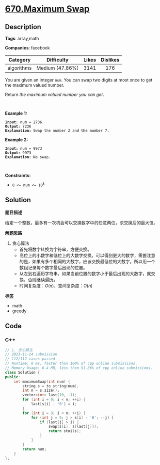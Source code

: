 # [670.Maximum Swap](https://leetcode.com/problems/maximum-swap/description/)

## Description

**Tags**: array,math

**Companies**: facebook

|  Category  |   Difficulty    | Likes | Dislikes |
| :--------: | :-------------: | :---: | :------: |
| algorithms | Medium (47.86%) | 3141  |   176    |

<p>You are given an integer <code>num</code>. You can swap two digits at most once to get the maximum valued number.</p>
<p>Return <em>the maximum valued number you can get</em>.</p>
<p>&nbsp;</p>
<p><strong class="example">Example 1:</strong></p>
<pre><code><strong>Input:</strong> num = 2736
<strong>Output:</strong> 7236
<strong>Explanation:</strong> Swap the number 2 and the number 7.</code></pre>
<p><strong class="example">Example 2:</strong></p>
<pre><code><strong>Input:</strong> num = 9973
<strong>Output:</strong> 9973
<strong>Explanation:</strong> No swap.</code></pre>
<p>&nbsp;</p>
<p><strong>Constraints:</strong></p>
<ul>
  <li><code>0 &lt;= num &lt;= 10<sup>8</sup></code></li>
</ul>

## Solution

**题目描述**

给定一个整数，最多有一次机会可以交换数字中的任意两位，求交换后的最大值。

**解题思路**

1. 贪心算法
   - 首先将数字转换为字符串，方便交换。
   - 高位上的小数字和低位上的大数字交换，可以得到更大的数字，需要注意的是，如果有多个相同的大数字，应该交换最低位的大数字。所以用一个数组记录每个数字最后出现的位置。
   - 从左到右遍历字符串，如果当前位置的数字小于最后出现的大数字，就交换，否则继续遍历。
   - 时间复杂度：$O(n)$，空间复杂度：$O(n)$

**标签**

- math
- greedy

<!-- code start -->
## Code

### C++

```cpp
// 1. 贪心算法
// 2023-11-24 submission
// 112/112 cases passed
// Runtime: 0 ms, faster than 100% of cpp online submissions.
// Memory Usage: 6.4 MB, less than 51.86% of cpp online submissions.
class Solution {
public:
    int maximumSwap(int num) {
        string s = to_string(num);
        int n = s.size();
        vector<int> last(10, -1);
        for (int i = 0; i < n; ++i) {
            last[s[i] - '0'] = i;
        }
        for (int i = 0; i < n; ++i) {
            for (int j = 9; j > s[i] - '0'; --j) {
                if (last[j] > i) {
                    swap(s[i], s[last[j]]);
                    return stoi(s);
                }
            }
        }
        return num;
    }
};
```

<!-- code end -->
